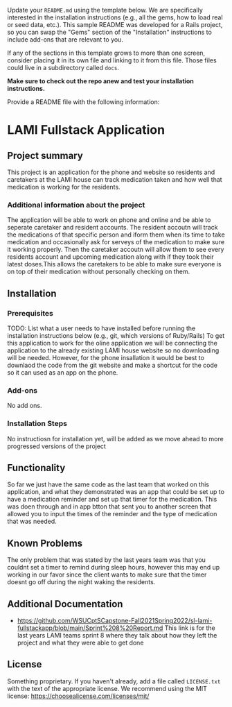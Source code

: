 Update your `README.md` using the template below. We are specifically interested in the installation instructions (e.g., all the gems, how to load real or seed data, etc.). This sample README was developed for a Rails project, so you can swap the "Gems" section of the "Installation" instructions to include add-ons that are relevant to you.

If any of the sections in this template grows to more than one screen, consider placing it in its own file and linking to it from this file. Those files could live in a subdirectory called `docs`.

**Make sure to check out the repo anew and test your installation instructions.**

Provide a README file with the following information:

# LAMI Fullstack Application

## Project summary

This project is an application for the phone and website so residents and caretakers at the LAMI house can track medication taken and how well that medication is working for the residents. 

### Additional information about the project

The application will be able to work on phone and online and be able to seperate caretaker and resident accounts. The resident accoutn will track the medications of that specific person and iform them when its time to take medication and occasionally ask for serveys of the medication to make sure it working properly. Then the caretaker accoutn will allow them to see every residents account and upcoming medication along with if they took their latest doses.This allows the caretakers to be able to make sure everyone is on top of their medication without personally checking on them.

## Installation

### Prerequisites

TODO: List what a user needs to have installed before running the installation instructions below (e.g., git, which versions of Ruby/Rails)
To get this application to work for the oline application we will be connecting the application to the already existing LAMI house website so no downloading will be needed. However, for the phone insallation it would be best to downlaod the code from the git website and make a shortcut for the code so it can used as an app on the phone. 

### Add-ons

No add ons.

### Installation Steps

No instructiosn for installation yet, will be added as we move ahead to more progressed versions of the project

## Functionality

So far we just have the same code as the last team that worked on this application, and what they demonstrated was an app that could be set up to have a medication reminder and set up that timer for the medication. This was doen through and in app btton that sent you to another screen that allowed you to input the times of the reminder and the type of medication that was needed. 


## Known Problems

The only problem that was stated by the last years team was that you couldnt set a timer to remind during sleep hours, however this may end up working in our favor since the client wants to make sure that the timer doesnt go off during the night waking the residents. 

## Additional Documentation

* https://github.com/WSUCptSCapstone-Fall2021Spring2022/sl-lami-fullstackapp/blob/main/Sprint%208%20Report.md
This link is for the last years LAMI teams sprint 8 where they talk about how they left the project and what they were able to get done

## License

Something proprietary.
If you haven't already, add a file called `LICENSE.txt` with the text of the appropriate license.
We recommend using the MIT license: <https://choosealicense.com/licenses/mit/>
